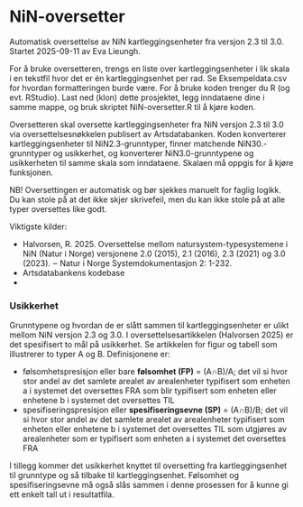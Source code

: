 # NiN-oversetter

Automatisk oversettelse av NiN kartleggingsenheter fra versjon 2.3 til 3.0. Startet 2025-09-11 av Eva Lieungh.

For å bruke oversetteren, trengs en liste over kartleggingsenheter i lik skala i en tekstfil hvor det er én kartleggingsenhet per rad. Se Eksempeldata.csv for hvordan formatteringen burde være. For å bruke koden trenger du R (og evt. RStudio). Last ned (klon) dette prosjektet, legg inndataene dine i samme mappe, og bruk skriptet NiN-oversetter.R til å kjøre koden. 

Oversetteren skal oversette kartleggingsenheter fra NiN versjon 2.3 til 3.0 via oversettelsesnøkkelen publisert av Artsdatabanken. Koden konverterer kartleggingsenheter til NiN2.3-grunntyper, finner matchende NiN30.-grunntyper og usikkerhet, og konverterer NiN3.0-grunntypene og usikkerheten til samme skala som inndataene. Skalaen må oppgis for å kjøre funksjonen.

NB! Oversettingen er automatisk og bør sjekkes manuelt for faglig logikk. Du kan stole på at det ikke skjer skrivefeil, men du kan ikke stole på at alle typer oversettes like godt.

Viktigste kilder:
- Halvorsen, R. 2025. Oversettelse mellom natursystem-typesystemene i NiN (Natur i Norge) versjonene 2.0 (2015), 2.1 (2016), 2.3 (2021) og 3.0 (2023). ‒ Natur i Norge Systemdokumentasjon 2: 1-232.
- Artsdatabankens kodebase
- 

### Usikkerhet

Grunntypene og hvordan de er slått sammen til kartleggingsenheter er ulikt mellom NiN versjon 2.3 og 3.0. I oversettelsesartikkelen (Halvorsen 2025) er det spesifisert to mål på usikkerhet. Se artikkelen for figur og tabell som illustrerer to typer A og B. Definisjonene er: 

- følsomhetspresisjon eller bare **følsomhet (FP)** = (A∩B)/A; det vil si hvor stor andel av det samlete arealet av arealenheter typifisert som enheten a i systemet det oversettes FRA som blir typifisert som enheten eller enhetene b i systemet det oversettes TIL
- spesifiseringspresisjon eller **spesifiseringsevne (SP)** = (A∩B)/B; det vil si hvor stor andel av det samlete arealet av arealenheter typifisert som enheten eller enhetene b i systemet det oversettes TIL som utgjøres av arealenheter som er typifisert som enheten a i systemet det oversettes FRA

I tillegg kommer det usikkerhet knyttet til oversetting fra kartleggingsenhet til grunntype og så tilbake til kartleggingsenhet. Følsomhet og spesifiseringsevne må også slås sammen i denne prosessen for å kunne gi ett enkelt tall ut i resultatfila.
